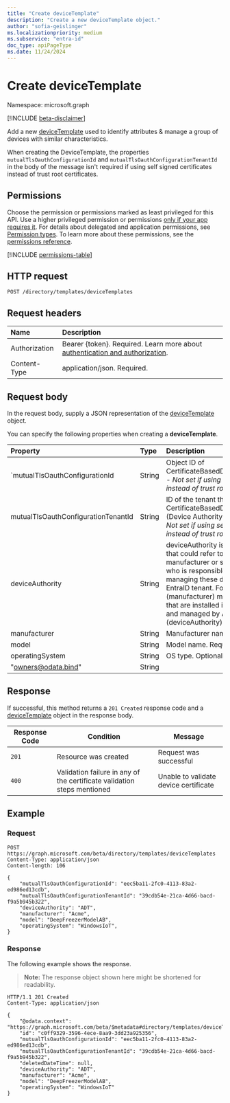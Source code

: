 ```yaml
---
title: "Create deviceTemplate"
description: "Create a new deviceTemplate object."
author: "sofia-geislinger"
ms.localizationpriority: medium
ms.subservice: "entra-id"
doc_type: apiPageType
ms.date: 11/24/2024
---
```


# Create deviceTemplate

Namespace: microsoft.graph

[!INCLUDE [beta-disclaimer](../../includes/beta-disclaimer.md)]

Add a new [deviceTemplate](../resources/devicetemplate.md) used to identify attributes & manage a group of devices with similar characteristics.

When creating the DeviceTemplate, the properties  `mutualTlsOauthConfigurationId` and `mutualTlsOauthConfigurationTenantId` in the body of the message isn't required if using self signed certificates instead of trust root certificates.

## Permissions

Choose the permission or permissions marked as least privileged for this API. Use a higher privileged permission or permissions [only if your app requires it](/graph/permissions-overview#best-practices-for-using-microsoft-graph-permissions). For details about delegated and application permissions, see [Permission types](/graph/permissions-overview#permission-types). To learn more about these permissions, see the [permissions reference](/graph/permissions-reference).

<!-- {
  "blockType": "permissions",
  "name": "template-post-devicetemplates-permissions"
}
-->
[!INCLUDE [permissions-table](../includes/permissions/template-post-devicetemplates-permissions.md)]

## HTTP request

<!-- {
  "blockType": "ignored"
}
-->
``` http
POST /directory/templates/deviceTemplates
```

## Request headers

|Name|Description|
|:---|:---|
|Authorization|Bearer {token}. Required. Learn more about [authentication and authorization](/graph/auth/auth-concepts).|
|Content-Type|application/json. Required.|

## Request body

In the request body, supply a JSON representation of the [deviceTemplate](../resources/devicetemplate.md) object.

You can specify the following properties when creating a **deviceTemplate**.

|Property|Type|Description|
|:---|:---|:---|
|`mutualTlsOauthConfigurationId|String|Object ID of CertificateBasedDeviceAuthConfiguration - _Not set if using self signed certificates instead of trust root certificates._ Optional. |
|mutualTlsOauthConfigurationTenantId|String|ID of the tenant that contains the CertificateBasedDeviceAuthConfiguration (Device Authority's EntraID Tenant ID) - _Not set if using self signed certificates instead of trust root certificates._ Optional. |
|deviceAuthority | String | deviceAuthority is used as a generic term that could refer to the device manufacturer or some reseller or supplier who is responsible for provisioning and managing these devices on a customer's EntraID tenant. For example, Acme (manufacturer) makes security cameras that are installed in customer buildings and managed by ABC Company (deviceAuthority). Required.|
|manufacturer|String|Manufacturer name. Required.|
|model|String|Model name. Required.|
|operatingSystem|String|OS type. Optional.|
|"owners@odata.bind"|String| 

## Response

If successful, this method returns a `201 Created` response code and a [deviceTemplate](../resources/devicetemplate.md) object in the response body.

|Response Code|Condition|Message|
|-|-|-|
|`201` | Resource was created |Request was successful|
|`400` | Validation failure in any of the certificate validation steps mentioned | Unable to validate device certificate|


## Example

### Request
<!-- {
  "blockType": "request",
  "name": "create_devicetemplate_from_"
}
-->
``` http
POST https://graph.microsoft.com/beta/directory/templates/deviceTemplates
Content-Type: application/json
Content-length: 106

{
    "mutualTlsOauthConfigurationId": "eec5ba11-2fc0-4113-83a2-ed986ed13cdb",
    "mutualTlsOauthConfigurationTenantId": "39cdb54e-21ca-4d66-bacd-f9a5b945b322",
    "deviceAuthority": "ADT",
    "manufacturer": "Acme",
    "model": "DeepFreezerModelAB",
    "operatingSystem": "WindowsIoT",
}
```

### Response

The following example shows the response.
>**Note:** The response object shown here might be shortened for readability.
<!-- {
  "blockType": "response",
  "truncated": true,
  "@odata.type": "microsoft.graph.deviceTemplate"
}
-->
``` http
HTTP/1.1 201 Created
Content-Type: application/json

{
    "@odata.context": "https://graph.microsoft.com/beta/$metadata#directory/templates/deviceTemplates/$entity",
    "id": "c0ff9329-3596-4ece-8aa9-3dd23a925356",
    "mutualTlsOauthConfigurationId": "eec5ba11-2fc0-4113-83a2-ed986ed13cdb",
    "mutualTlsOauthConfigurationTenantId": "39cdb54e-21ca-4d66-bacd-f9a5b945b322",
    "deletedDateTime": null,
    "deviceAuthority": "ADT",
    "manufacturer": "Acme",
    "model": "DeepFreezerModelAB",
    "operatingSystem": "WindowsIoT"
}
```
